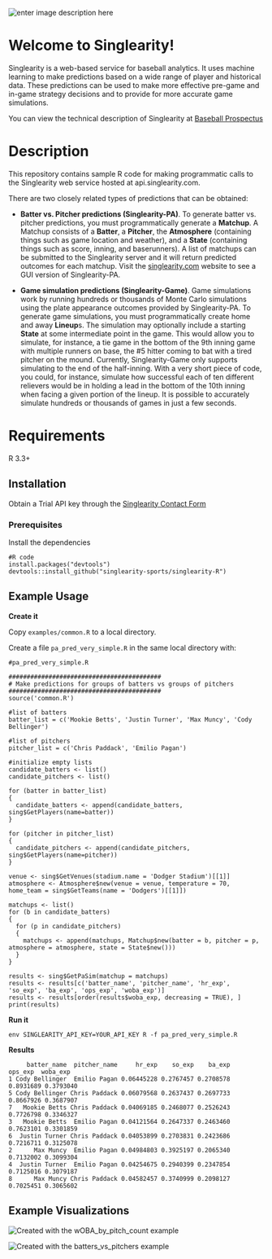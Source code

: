 ![enter image description here](http://beta3.singlearity.com/static/assets/Logo-PNG.png)
# Welcome to Singlearity!


Singlearity is a web-based service for baseball analytics.  It uses machine learning to make predictions based on a wide range of player and historical data.    These predictions can be used to make more effective pre-game and in-game strategy decisions and to provide for more accurate game simulations.

You can view the technical description of Singlearity at [Baseball Prospectus](https://www.baseballprospectus.com/news/article/59993/singlearity-using-a-neural-network-to-predict-the-outcome-of-plate-appearances/)

# Description

This repository contains sample R code for making programmatic calls to the Singlearity web service hosted at api.singlearity.com.

There are two closely related types of predictions that can be obtained:

* **Batter vs. Pitcher predictions (Singlearity-PA)**.   To generate batter vs. pitcher predictions, you must programmatically generate a **Matchup**.  A Matchup consists of a **Batter**, a **Pitcher**, the **Atmosphere** (containing things such as game location and weather), and a **State** (containing things such as score, inning, and baserunners).  A list of matchups can be submitted to the Singlearity server and it will return predicted outcomes for each matchup.  Visit the [singlearity.com](https://www.singlearity.com) website to see a GUI version of Singlearity-PA.

* **Game simulation predictions (Singlearity-Game)**.   Game simulations work by running hundreds or thousands of Monte Carlo simulations using the plate appearance outcomes provided by Singlearity-PA.   To generate game simulations, you must programmatically create home and away **Lineup**s.   The simulation may optionally include a starting **State** at some intermediate point in the game.  This would allow you to simulate, for instance, a tie game in the bottom of the 9th inning game with multiple runners on base, the #5 hitter coming to bat with a tired pitcher on the mound.   Currently, Singlearity-Game only supports simulating to the end of the half-inning.  With a very short piece of code, you could, for instance, simulate how successful each of ten different relievers would be in holding a lead in the bottom of the 10th inning when facing a given portion of the lineup.    It is possible to accurately simulate hundreds or thousands of games in just a few seconds. 

# Requirements

R 3.3+

## Installation

Obtain a Trial API key through the [Singlearity Contact Form](https://docs.google.com/forms/d/e/1FAIpQLSdO_K9_6cGBG_iStuSMKbqUBRX3Z8RAYzNVFRBVIXuumVSjAg/viewform?usp=sf_link)



### Prerequisites

Install the dependencies

```
#R code
install.packages("devtools")
devtools::install_github("singlearity-sports/singlearity-R")
```


## Example Usage

**Create it**

Copy ```examples/common.R``` to a local directory.

Create a file ```pa_pred_very_simple.R``` in the same local directory with:

```
#pa_pred_very_simple.R

##########################################
# Make predictions for groups of batters vs groups of pitchers
##########################################
source('common.R')

#list of batters
batter_list = c('Mookie Betts', 'Justin Turner', 'Max Muncy', 'Cody Bellinger')

#list of pitchers
pitcher_list = c('Chris Paddack', 'Emilio Pagan')

#initialize empty lists
candidate_batters <- list()
candidate_pitchers <- list()

for (batter in batter_list)
{
  candidate_batters <- append(candidate_batters, sing$GetPlayers(name=batter))
}

for (pitcher in pitcher_list)
{
  candidate_pitchers <- append(candidate_pitchers, sing$GetPlayers(name=pitcher))
}

venue <- sing$GetVenues(stadium.name = 'Dodger Stadium')[[1]]
atmosphere <- Atmosphere$new(venue = venue, temperature = 70, home_team = sing$GetTeams(name = 'Dodgers')[[1]])

matchups <- list()
for (b in candidate_batters)
{
  for (p in candidate_pitchers)
  {
    matchups <- append(matchups, Matchup$new(batter = b, pitcher = p, atmosphere = atmosphere, state = State$new()))
  }
}

results <- sing$GetPaSim(matchup = matchups)
results <- results[c('batter_name', 'pitcher_name', 'hr_exp', 'so_exp', 'ba_exp', 'ops_exp', 'woba_exp')]
results <- results[order(results$woba_exp, decreasing = TRUE), ]
print(results)
```

**Run it**
```
env SINGLEARITY_API_KEY=YOUR_API_KEY R -f pa_pred_very_simple.R
```
**Results**
```
     batter_name  pitcher_name     hr_exp    so_exp    ba_exp   ops_exp  woba_exp
1 Cody Bellinger  Emilio Pagan 0.06445228 0.2767457 0.2708578 0.8931689 0.3793040
5 Cody Bellinger Chris Paddack 0.06079568 0.2637437 0.2697733 0.8667926 0.3687907
7   Mookie Betts Chris Paddack 0.04069185 0.2468077 0.2526243 0.7726798 0.3346327
3   Mookie Betts  Emilio Pagan 0.04121564 0.2647337 0.2463460 0.7623101 0.3301859
6  Justin Turner Chris Paddack 0.04053899 0.2703831 0.2423686 0.7216711 0.3125078
2      Max Muncy  Emilio Pagan 0.04984803 0.3925197 0.2065340 0.7132002 0.3099304
4  Justin Turner  Emilio Pagan 0.04254675 0.2940399 0.2347854 0.7125016 0.3079187
8      Max Muncy Chris Paddack 0.04582457 0.3740999 0.2098127 0.7025451 0.3065602
```

## Example Visualizations

![Created with the wOBA_by_pitch_count example](https://github.com/singlearity-sports/singlearity-R/blob/dtucker-initial/Screen%20Shot%202020-07-29%20at%204.34.10%20PM.png)


![Created with the batters_vs_pitchers example](https://github.com/singlearity-sports/singlearity-R/blob/dtucker-initial/Screen%20Shot%202020-07-29%20at%204.50.32%20PM.png)


